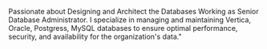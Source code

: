 Passionate about Designing and Architect the Databases
Working as Senior Database Administrator. I specialize in managing and maintaining Vertica, Oracle, Postgress, MySQL databases to ensure optimal performance, security, and availability for the organization's data."
